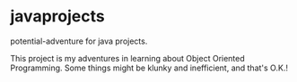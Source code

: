 # javaprojects
potential-adventure for java projects.

This project is my adventures in learning about Object Oriented Programming. Some things might be klunky and inefficient, and that's O.K.!
